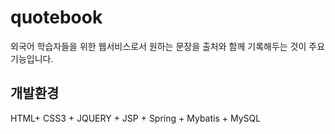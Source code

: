 # quotebook
외국어 학습자들을 위한 웹서비스로서 원하는 문장을 출처와 함께 기록해두는 것이 주요기능입니다.

## 개발환경
HTML+ CSS3 + JQUERY + JSP + Spring + Mybatis + MySQL



